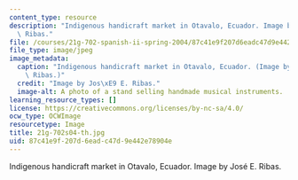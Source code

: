 ```yaml
---
content_type: resource
description: "Indigenous handicraft market in Otavalo, Ecuador. Image by Jos\xE9 E.\
  \ Ribas."
file: /courses/21g-702-spanish-ii-spring-2004/87c41e9f207d6eadc47d9e442e78904e_21g-702s04-th.jpg
file_type: image/jpeg
image_metadata:
  caption: "Indigenous handicraft market in Otavalo, Ecuador. (Image by Jos\xE9 E.\
    \ Ribas.)"
  credit: "Image by Jos\xE9 E. Ribas."
  image-alt: A photo of a stand selling handmade musical instruments.
learning_resource_types: []
license: https://creativecommons.org/licenses/by-nc-sa/4.0/
ocw_type: OCWImage
resourcetype: Image
title: 21g-702s04-th.jpg
uid: 87c41e9f-207d-6ead-c47d-9e442e78904e
---
```

Indigenous handicraft market in Otavalo, Ecuador. Image by José E. Ribas.